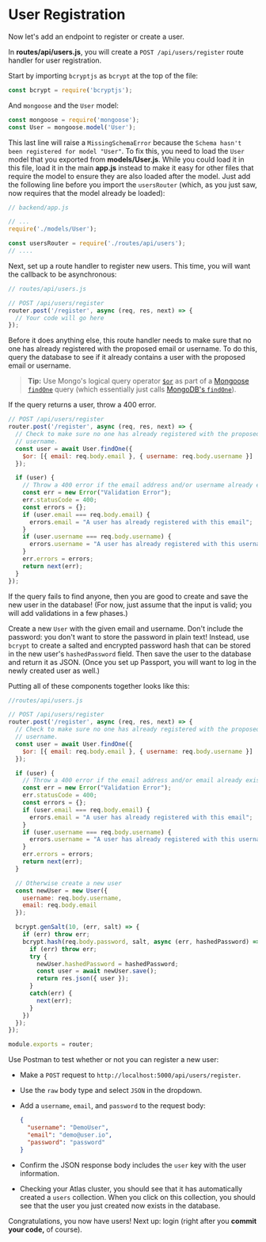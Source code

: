 # User Registration

Now let's add an endpoint to register or create a user.

In __routes/api/users.js__, you will create a `POST /api/users/register` route
handler for user registration.

Start by importing `bcryptjs` as `bcrypt` at the top of the file:

```js
const bcrypt = require('bcryptjs');
```

And `mongoose` and the `User` model:

```js
const mongoose = require('mongoose');
const User = mongoose.model('User');
```

This last line will raise a `MissingSchemaError` because the `Schema hasn't been
registered for model "User"`. To fix this, you need to load the `User` model
that you exported from __models/User.js__. While you could load it in this file,
load it in the main __app.js__ instead to make it easy for other files that
require the model to ensure they are also loaded after the model. Just add the
following line before you import the `usersRouter` (which, as you just saw, now
requires that the model already be loaded):

```js
// backend/app.js

// ...
require('./models/User');

const usersRouter = require('./routes/api/users');
// ....
```

Next, set up a route handler to register new users. This time, you will want the
callback to be asynchronous:

```js
// routes/api/users.js

// POST /api/users/register
router.post('/register', async (req, res, next) => {
  // Your code will go here
});
```

Before it does anything else, this route handler needs to make sure that no one
has already registered with the proposed email or username. To do this, query
the database to see if it already contains a user with the proposed email or
username.

> __Tip:__ Use Mongo's logical query operator [`$or`] as part of a [Mongoose
> `findOne`][mongoose-findone] query (which essentially just calls [MongoDB's
> `findOne`][mongo-findone]).

If the query returns a user, throw a 400 error.

```js
// POST /api/users/register
router.post('/register', async (req, res, next) => {
  // Check to make sure no one has already registered with the proposed email or
  // username.
  const user = await User.findOne({
    $or: [{ email: req.body.email }, { username: req.body.username }]
  });

  if (user) {
    // Throw a 400 error if the email address and/or username already exists
    const err = new Error("Validation Error");
    err.statusCode = 400;
    const errors = {};
    if (user.email === req.body.email) {
      errors.email = "A user has already registered with this email";
    }
    if (user.username === req.body.username) {
      errors.username = "A user has already registered with this username";
    }
    err.errors = errors;
    return next(err);
  }
});
```

If the query fails to find anyone, then you are good to create and save the new
user in the database! (For now, just assume that the input is valid; you will
add validations in a few phases.)

Create a new `User` with the given email and username. Don't include the
password: you don't want to store the password in plain text! Instead, use
`bcrypt` to create a salted and encrypted password hash that can be stored in
the new user's `hashedPassword` field. Then save the user to the database and
return it as JSON. (Once you set up Passport, you will want to log in the newly
created user as well.)

Putting all of these components together looks like this:

```js
//routes/api/users.js

// POST /api/users/register
router.post('/register', async (req, res, next) => {
  // Check to make sure no one has already registered with the proposed email or
  // username.
  const user = await User.findOne({
    $or: [{ email: req.body.email }, { username: req.body.username }]
  });

  if (user) {
    // Throw a 400 error if the email address and/or email already exists
    const err = new Error("Validation Error");
    err.statusCode = 400;
    const errors = {};
    if (user.email === req.body.email) {
      errors.email = "A user has already registered with this email";
    }
    if (user.username === req.body.username) {
      errors.username = "A user has already registered with this username";
    }
    err.errors = errors;
    return next(err);
  }

  // Otherwise create a new user
  const newUser = new User({
    username: req.body.username,
    email: req.body.email
  });

  bcrypt.genSalt(10, (err, salt) => {
    if (err) throw err;
    bcrypt.hash(req.body.password, salt, async (err, hashedPassword) => {
      if (err) throw err;
      try {
        newUser.hashedPassword = hashedPassword;
        const user = await newUser.save();
        return res.json({ user });
      }
      catch(err) {
        next(err);
      }
    })
  });
});

module.exports = router;
```

Use Postman to test whether or not you can register a new user:

* Make a `POST` request to `http://localhost:5000/api/users/register`.
* Use the `raw` body type and select `JSON` in the dropdown.
* Add a `username`, `email`, and `password` to the request body:

  ```json
  {
    "username": "DemoUser",
    "email": "demo@user.io",
    "password": "password"
  }
  ```

* Confirm the JSON response body includes the `user` key with the user
  information.
* Checking your Atlas cluster, you should see that it has automatically created
  a `users` collection. When you click on this collection, you should see that
  the user you just created now exists in the database.

Congratulations, you now have users! Next up: login (right after you **commit
your code,** of course).

[`$or`]: https://www.mongodb.com/docs/v6.0/reference/operator/query/or/#-or
[mongoose-findone]: https://mongoosejs.com/docs/api.html#model_Model-findOne
[mongo-findone]: https://www.mongodb.com/docs/manual/reference/method/db.collection.findOne/#with-a-query-specification